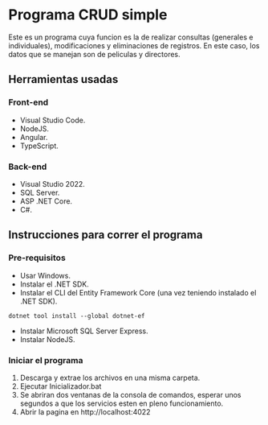 # Programa CRUD simple

Este es un programa cuya funcion es la de realizar consultas (generales e individuales), modificaciones y eliminaciones de registros.
En este caso, los datos que se manejan son de peliculas y directores.

## Herramientas usadas

### Front-end
- Visual Studio Code.
- NodeJS.
- Angular.
- TypeScript.

### Back-end
- Visual Studio 2022.
- SQL Server.
- ASP .NET Core.
- C#.

## Instrucciones para correr el programa

### Pre-requisitos
- Usar Windows.
- Instalar el .NET SDK.
- Instalar el CLI del Entity Framework Core (una vez teniendo instalado el .NET SDK).
```
dotnet tool install --global dotnet-ef
```
- Instalar Microsoft SQL Server Express.
- Instalar NodeJS.

### Iniciar el programa
1. Descarga y extrae los archivos en una misma carpeta.
2. Ejecutar Inicializador.bat
3. Se abriran dos ventanas de la consola de comandos, esperar unos segundos a que los servicios esten en pleno funcionamiento.
4. Abrir la pagina en http://localhost:4022
